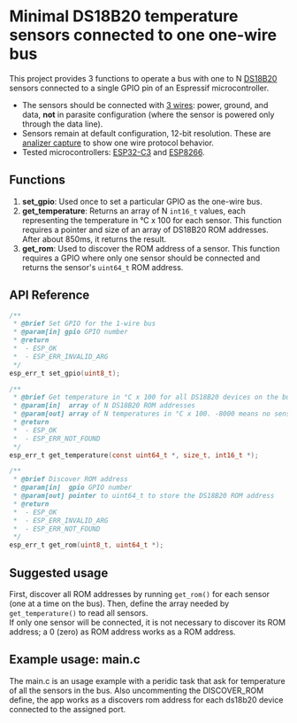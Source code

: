 # Minimal DS18B20 temperature sensors connected to one one-wire bus

This project provides 3 functions to operate a bus with one to N [DS18B20](assets/DS18B20.pdf) sensors connected to a single GPIO pin of an Espressif microcontroller.

- The sensors should be connected with [3 wires](assets/graficos.pdf): power, ground, and data, **not** in parasite configuration (where the sensor is powered only through the data line).  
- Sensors remain at default configuration, 12-bit resolution. These are [analizer capture](assets/one%20wire%20timmings.pdf) to show one wire protocol behavior.
- Tested microcontrollers: [ESP32-C3](assets/graficos.pdf) and [ESP8266](assets/graficos.pdf).

## Functions

1. **set_gpio**: Used once to set a particular GPIO as the one-wire bus.
2. **get_temperature**: Returns an array of N `int16_t` values, each representing the temperature in °C x 100 for each sensor. This function requires a pointer and size of an array of DS18B20 ROM addresses. After about 850ms, it returns the result.
3. **get_rom**: Used to discover the ROM address of a sensor. This function requires a GPIO where only one sensor should be connected and returns the sensor's `uint64_t` ROM address.

## API Reference

```C
/**
 * @brief Set GPIO for the 1-wire bus
 * @param[in] gpio GPIO number
 * @return
 *  - ESP_OK
 *  - ESP_ERR_INVALID_ARG
 */
esp_err_t set_gpio(uint8_t);
```

```C
/**
 * @brief Get temperature in °C x 100 for all DS18B20 devices on the bus
 * @param[in]  array of N DS18B20 ROM addresses
 * @param[out] array of N temperatures in °C x 100. -8000 means no sensor response, -9000 means CRC check failed.
 * @return
 *  - ESP_OK
 *  - ESP_ERR_NOT_FOUND
 */
esp_err_t get_temperature(const uint64_t *, size_t, int16_t *);
```

```C
/**
 * @brief Discover ROM address
 * @param[in]  gpio GPIO number
 * @param[out] pointer to uint64_t to store the DS18B20 ROM address
 * @return
 *  - ESP_OK
 *  - ESP_ERR_INVALID_ARG
 *  - ESP_ERR_NOT_FOUND
 */
esp_err_t get_rom(uint8_t, uint64_t *);
```

## Suggested usage

First, discover all ROM addresses by running `get_rom()` for each sensor (one at a time on the bus). Then, define the array needed by `get_temperature()` to read all sensors.  
If only one sensor will be connected, it is not necessary to discover its ROM address; a 0 (zero) as ROM address works as a ROM address.

## Example usage: main.c

The main.c is an usage example with a peridic task that ask for temperature of all the sensors in the bus. Also uncommenting the DISCOVER_ROM define, the app works as a discovers rom address for each ds18b20 device connected to the assigned port.
